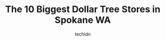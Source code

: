 ---
layout: ampstory
image: https://i0.wp.com/www.depkes.org/wp-content/uploads/2023/06/dollar-tree-0-in-spokane-wa-1685967446.jpeg?resize=640,853
author: techidn
featured: false
description: Discover the impressive array of Dollar Tree options in Spokane WA, where you can find 10 of the largest Dollar Tree establishments in the area. From renowned classics to hidden gems, Spokan
title: The 10 Biggest Dollar Tree Stores in Spokane WA
cover:
   title: The 10 Biggest Dollar Tree Stores in Spokane WA
   subtitle: Rickpate
   background: https://www.depkes.org/wp-content/uploads/2023/06/dollar-tree-0-in-spokane-wa-1685967446.jpeg

pages: 
 - layout: thirds
   top: <h1>#1 Dollar Tree</h1>
   bottom: "<p>now that its all a dollar twenty five you might as well pay your employees more. could possibly make better use of the 3 desolate check-stands you have. and maybe they wo</p>"
   background: https://www.depkes.org/wp-content/uploads/2023/06/dollar-tree-1-in-spokane-wa-1685967446.jpeg
   backgroundblur: true
 - layout: thirds
   top: <h1>#2 Dollar Tree</h1>
   bottom: "<p>9211 E Montgomery Ave, Spokane, WA 99206, United States</p>"
   background: https://www.depkes.org/wp-content/uploads/2023/06/dollar-tree-2-in-spokane-wa-1685967446.jpeg
   cta:
      link: https://www.depkes.org/blog/the-10-biggest-dollar-tree-stores-in-spokane-wa/
      text: The 10 Biggest Dollar Tree Stores in Spokane WA
 - layout: thirds
   top: <h1>#3 Dollar Tree</h1>
   bottom: "<p>2215 W Wellesley Ave B, Spokane, WA 99205, United States</p>"
   background: https://www.depkes.org/wp-content/uploads/2023/06/dollar-tree-3-in-spokane-wa-1685967446.jpeg
   cta:
      link: https://www.depkes.org/blog/the-10-biggest-dollar-tree-stores-in-spokane-wa/
      text: The 10 Biggest Dollar Tree Stores in Spokane WA
 - layout: thirds
   top: <h1>#4 Dollar Tree</h1>
   bottom: "<p>5605 E Sprague Ave # 1, Spokane, WA 99212, United States</p>"
   background: https://images.unsplash.com/photo-1557672172-298e090bd0f1?ixlib=rb-4.0.3&ixid=MnwxMjA3fDB8MHxwaG90by1wYWdlfHx8fGVufDB8fHx8&auto=format&fit=crop&w=640&h=853&q=80
   cta:
      link: https://www.depkes.org/blog/the-10-biggest-dollar-tree-stores-in-spokane-wa/
      text: The 10 Biggest Dollar Tree Stores in Spokane WA
 - layout: thirds
   top: <h1>#5 Dollar Tree</h1>
   bottom: "<p>2520 E 29th Ave, Spokane, WA 99223, United States</p>"
   background: https://images.unsplash.com/photo-1561679660-d00ee1e0dc8e?ixlib=rb-4.0.3&ixid=MnwxMjA3fDB8MHxwaG90by1wYWdlfHx8fGVufDB8fHx8&auto=format&fit=crop&w=640&h=853&q=80
   cta:
      link: https://www.depkes.org/blog/the-10-biggest-dollar-tree-stores-in-spokane-wa/
      text: The 10 Biggest Dollar Tree Stores in Spokane WA
 - layout: thirds
   top: <h1>#6 Dollar Tree</h1>
   bottom: "<p>10833 U.S. Rte 2 Hwy, Airway Heights, WA 99001, United States</p>"
   background: https://images.unsplash.com/photo-1567095761054-7a02e69e5c43?ixlib=rb-4.0.3&ixid=MnwxMjA3fDB8MHxwaG90by1wYWdlfHx8fGVufDB8fHx8&auto=format&fit=crop&w=640&h=853&q=80
   cta:
      link: https://www.depkes.org/blog/the-10-biggest-dollar-tree-stores-in-spokane-wa/
      text: The 10 Biggest Dollar Tree Stores in Spokane WA
 - layout: thirds
   top: <h1>#7 Dollar Tree</h1>
   bottom: "<p>12121 E Sprague Ave, Spokane Valley, WA 99206, United States</p>"
   background: https://images.unsplash.com/photo-1614648718611-0635f29016cb?ixlib=rb-4.0.3&ixid=MnwxMjA3fDB8MHxwaG90by1wYWdlfHx8fGVufDB8fHx8&auto=format&fit=crop&w=640&h=853&q=80
   cta:
      link: https://www.depkes.org/blog/the-10-biggest-dollar-tree-stores-in-spokane-wa/
      text: The 10 Biggest Dollar Tree Stores in Spokane WA
 - layout: thirds
   middle: Continue reading...
   background: https://images.unsplash.com/photo-1615749413727-825b59a857b5?ixlib=rb-4.0.3&ixid=MnwxMjA3fDB8MHxwaG90by1wYWdlfHx8fGVufDB8fHx8&auto=format&fit=crop&w=640&h=853&q=80
   cta:
      link: https://www.depkes.org/blog/the-10-biggest-dollar-tree-stores-in-spokane-wa/
      text: The 10 Biggest Dollar Tree Stores in Spokane WA
      
---